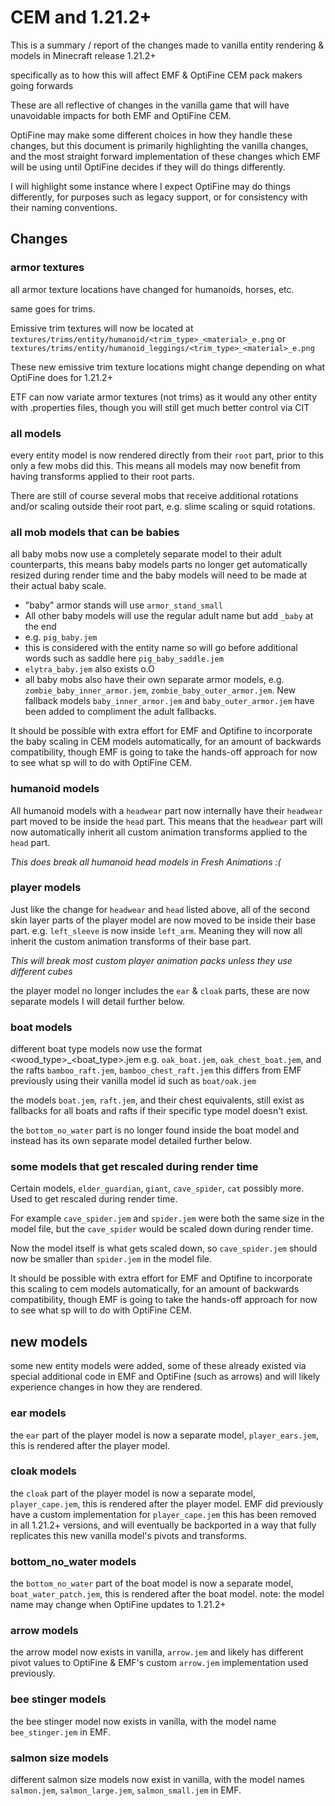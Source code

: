 
# CEM and 1.21.2+

This is a summary / report of the changes made to vanilla entity rendering & models in Minecraft release 1.21.2+ 

specifically as to how this will affect EMF & OptiFine CEM pack makers going forwards

These are all reflective of changes in the vanilla game that will have unavoidable impacts for both EMF and OptiFine CEM.

OptiFine may make some different choices in how they handle these changes, 
but this document is primarily highlighting the vanilla changes, 
and the most straight forward implementation of these changes which EMF will be using until OptiFine decides if they will do things differently.

I will highlight some instance where I expect OptiFine may do things differently, for purposes such as legacy support, or for consistency with their naming conventions.

## Changes

### armor textures
all armor texture locations have changed for humanoids, horses, etc.

same goes for trims.

Emissive trim textures will now be located at `textures/trims/entity/humanoid/<trim_type>_<material>_e.png` or `textures/trims/entity/humanoid_leggings/<trim_type>_<material>_e.png`

These new emissive trim texture locations might change depending on what OptiFine does for 1.21.2+

ETF can now variate armor textures (not trims) as it would any other entity with .properties files, though you will still get much better control via CIT

### all models
every entity model is now rendered directly from their `root` part, prior to this only a few mobs did this.
This means all models may now benefit from having transforms applied to their root parts.

There are still of course several mobs that receive additional rotations and/or scaling outside their root part,
e.g. slime scaling or squid rotations.

### all mob models that can be babies
all baby mobs now use a completely separate model to their adult counterparts, this means baby models parts no longer
get automatically resized during render time and the baby models will need to be made at their actual baby scale.

- "baby" armor stands will use `armor_stand_small`
- All other baby models will use the regular adult name but add `_baby` at the end 
- e.g. `pig_baby.jem`
- this is considered with the entity name so will go before additional words such as saddle here `pig_baby_saddle.jem`
- `elytra_baby.jem` also exists o.O
- all baby mobs also have their own separate armor models, 
e.g. `zombie_baby_inner_armor.jem`, `zombie_baby_outer_armor.jem`. New fallback models `baby_inner_armor.jem` and `baby_outer_armor.jem` have been added to compliment the adult fallbacks.

It should be possible with extra effort for EMF and Optifine to incorporate the baby scaling in CEM models automatically, 
for an amount of backwards compatibility, though EMF is going to take the hands-off approach for now to see what sp will to do with OptiFine CEM.


### humanoid models
All humanoid models with a `headwear` part now internally have their `headwear` part moved to be inside the `head` part.
This means that the `headwear` part will now automatically inherit all custom animation transforms applied to the `head` part.

*This does break all humanoid head models in Fresh Animations :(*

### player models
Just like the change for `headwear` and `head` listed above, all of the second skin layer parts of the player model are 
now moved to be inside their base part. e.g. `left_sleeve` is now inside `left_arm`. Meaning they will now all inherit the
custom animation transforms of their base part.

*This will break most custom player animation packs unless they use different cubes*

the player model no longer includes the `ear` & `cloak` parts, these are now separate models I will detail further below.

### boat models
different boat type models now use the format <wood_type>_<boat_type>.jem e.g. `oak_boat.jem`, `oak_chest_boat.jem`, and the rafts `bamboo_raft.jem`, `bamboo_chest_raft.jem`
this differs from EMF previously using their vanilla model id such as `boat/oak.jem`

the models `boat.jem`, `raft.jem`, and their chest equivalents, still exist as fallbacks for all boats and rafts if their specific type model doesn't exist.

the `bottom_no_water` part is no longer found inside the boat model and instead has its own separate model detailed further below.

### some models that get rescaled during render time
Certain models, `elder_guardian`, `giant`, `cave_spider`, `cat` possibly more. Used to get rescaled during render time.

For example `cave_spider.jem` and `spider.jem` were both the same size in the model file, but the `cave_spider` would be scaled down during render time.

Now the model itself is what gets scaled down, so `cave_spider.jem` should now be smaller than `spider.jem` in the model file.

It should be possible with extra effort for EMF and Optifine to incorporate this scaling to cem models automatically,
for an amount of backwards compatibility, though EMF is going to take the hands-off approach for now to see what sp will to do with OptiFine CEM.

## new models

some new entity models were added, some of these already existed via special additional code in EMF and OptiFine (such as arrows)
and will likely experience changes in how they are rendered.

### ear models
the `ear` part of the player model is now a separate model, `player_ears.jem`, this is rendered after the player model.

### cloak models
the `cloak` part of the player model is now a separate model, `player_cape.jem`, this is rendered after the player model.
EMF did previously have a custom implementation for `player_cape.jem` this has been removed in all 1.21.2+ versions, 
and will eventually be backported in a way that fully replicates this new vanilla model's pivots and transforms.

### bottom_no_water models
the `bottom_no_water` part of the boat model is now a separate model, `boat_water_patch.jem`, this is rendered after the boat model.
note: the model name may change when OptiFine updates to 1.21.2+

### arrow models
the arrow model now exists in vanilla, `arrow.jem` and likely has different pivot values to OptiFine & EMF's custom 
`arrow.jem` implementation used previously.

### bee stinger models
the bee stinger model now exists in vanilla, with the model name `bee_stinger.jem` in EMF.

### salmon size models
different salmon size models now exist in vanilla, with the model names `salmon.jem`, `salmon_large.jem`, `salmon_small.jem` in EMF.





